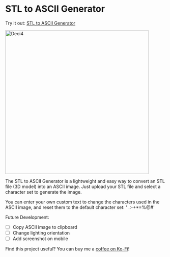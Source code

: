 # STL to ASCII Generator

Try it out: [STL to ASCII Generator](https://andrewsink.github.io/STL-to-ASCII-Generator/)

<img width="450" alt="Deci4" src="https://user-images.githubusercontent.com/46334898/149689935-af79635e-33b3-46a8-8e21-6efc1d640db8.png">

The STL to ASCII Generator is a lightweight and easy way to convert an STL file (3D model) into an ASCII image. Just upload your STL file and select a character set to generate the image. 


You can enter your own custom text to change the characters used in the ASCII image, and reset them to the default character set: ' .:-+*=%@#'


Future Development:

- [ ] Copy ASCII image to clipboard
- [ ] Change lighting orientation
- [ ] Add screenshot on mobile

Find this project useful? You can buy me a [coffee on Ko-Fi](https://ko-fi.com/andrewsink)!
